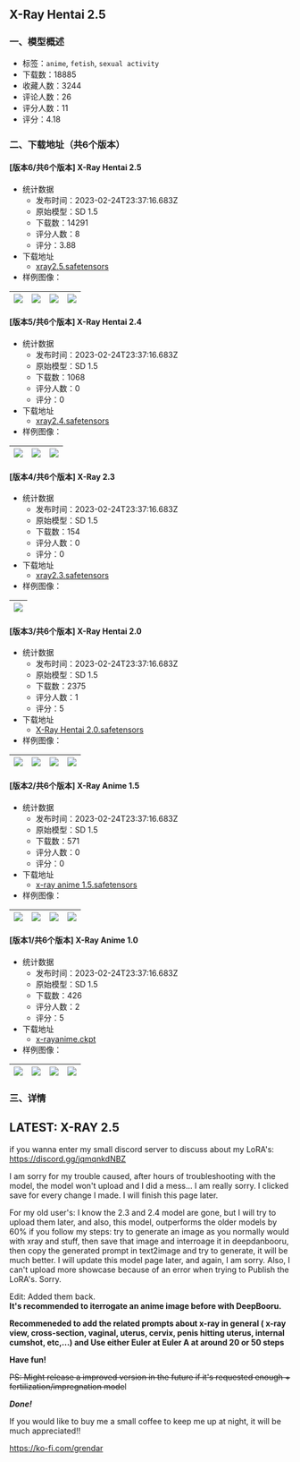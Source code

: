 ## X-Ray Hentai 2.5
### 一、模型概述

- 标签：`anime`, `fetish`, `sexual activity`
- 下载数：18885
- 收藏人数：3244
- 评论人数：26
- 评分人数：11
- 评分：4.18

### 二、下载地址（共6个版本）

#### [版本6/共6个版本] X-Ray Hentai 2.5

- 统计数据
  - 发布时间：2023-02-24T23:37:16.683Z
  - 原始模型：SD 1.5
  - 下载数：14291
  - 评分人数：8
  - 评分：3.88
- 下载地址
  - [xray2.5.safetensors](https://civitai.com/api/download/models/14628)
- 样例图像：

| <img src="https://image.civitai.com/xG1nkqKTMzGDvpLrqFT7WA/ec6fc61d-8efb-4bdd-8bcf-b6d12aa59300/width=450/143047.jpeg" /> | <img src="https://image.civitai.com/xG1nkqKTMzGDvpLrqFT7WA/4a1c6ba9-7fc0-443a-5c59-9fe112059100/width=450/143037.jpeg" /> | <img src="https://image.civitai.com/xG1nkqKTMzGDvpLrqFT7WA/05938f6e-708d-4929-b67f-5c3ceb32d600/width=450/143036.jpeg" /> | <img src="https://image.civitai.com/xG1nkqKTMzGDvpLrqFT7WA/de60669d-06bc-4edf-8b8e-d8aef89d9900/width=450/143035.jpeg" /> |
| ---- | ---- | ---- | ---- |

#### [版本5/共6个版本] X-Ray Hentai 2.4 

- 统计数据
  - 发布时间：2023-02-24T23:37:16.683Z
  - 原始模型：SD 1.5
  - 下载数：1068
  - 评分人数：0
  - 评分：0
- 下载地址
  - [xray2.4.safetensors](https://civitai.com/api/download/models/14036)
- 样例图像：

| <img src="https://image.civitai.com/xG1nkqKTMzGDvpLrqFT7WA/12850e7c-0571-4fe3-224f-262769331400/width=450/143045.jpeg" /> | <img src="https://image.civitai.com/xG1nkqKTMzGDvpLrqFT7WA/9b46ad17-dbe1-49d5-f632-ba2510e70e00/width=450/143044.jpeg" /> | <img src="https://image.civitai.com/xG1nkqKTMzGDvpLrqFT7WA/44bd348c-0e05-40a0-a930-bd95c0a08400/width=450/143043.jpeg" /> |
| ---- | ---- | ---- |

#### [版本4/共6个版本] X-Ray 2.3

- 统计数据
  - 发布时间：2023-02-24T23:37:16.683Z
  - 原始模型：SD 1.5
  - 下载数：154
  - 评分人数：0
  - 评分：0
- 下载地址
  - [xray2.3.safetensors](https://civitai.com/api/download/models/14626)
- 样例图像：

| <img src="https://image.civitai.com/xG1nkqKTMzGDvpLrqFT7WA/3e38431c-d66b-4466-000e-a4e2c01dca00/width=450/143010.jpeg" /> |
| ---- |

#### [版本3/共6个版本] X-Ray Hentai 2.0

- 统计数据
  - 发布时间：2023-02-24T23:37:16.683Z
  - 原始模型：SD 1.5
  - 下载数：2375
  - 评分人数：1
  - 评分：5
- 下载地址
  - [X-Ray Hentai 2.0.safetensors](https://civitai.com/api/download/models/5052)
- 样例图像：

| <img src="https://image.civitai.com/xG1nkqKTMzGDvpLrqFT7WA/c9b74f4f-2319-498c-1e8c-460a8c41d500/width=450/37193.jpeg" /> | <img src="https://image.civitai.com/xG1nkqKTMzGDvpLrqFT7WA/66e7c9ba-9b85-4ec8-bc31-c2c1b9cfa300/width=450/37192.jpeg" /> | <img src="https://image.civitai.com/xG1nkqKTMzGDvpLrqFT7WA/162c9504-83bb-4989-278d-461343a85b00/width=450/37131.jpeg" /> | <img src="https://image.civitai.com/xG1nkqKTMzGDvpLrqFT7WA/056eda13-6757-45ac-342d-b61cae394800/width=450/37132.jpeg" /> |
| ---- | ---- | ---- | ---- |

#### [版本2/共6个版本] X-Ray Anime 1.5

- 统计数据
  - 发布时间：2023-02-24T23:37:16.683Z
  - 原始模型：SD 1.5
  - 下载数：571
  - 评分人数：0
  - 评分：0
- 下载地址
  - [x-ray anime 1.5.safetensors](https://civitai.com/api/download/models/4582)
- 样例图像：

| <img src="https://image.civitai.com/xG1nkqKTMzGDvpLrqFT7WA/f9958446-4313-4d30-66a5-122f9bfefc00/width=450/31599.jpeg" /> | <img src="https://image.civitai.com/xG1nkqKTMzGDvpLrqFT7WA/0f8a9cce-2d55-4344-9db3-3bdae695dc00/width=450/31600.jpeg" /> | <img src="https://image.civitai.com/xG1nkqKTMzGDvpLrqFT7WA/df1a14b7-8f5a-4ba7-22bf-15c4cc6d0100/width=450/31598.jpeg" /> | <img src="https://image.civitai.com/xG1nkqKTMzGDvpLrqFT7WA/39a16417-a398-44f2-8a05-9c143924c600/width=450/31597.jpeg" /> |
| ---- | ---- | ---- | ---- |

#### [版本1/共6个版本] X-Ray Anime 1.0

- 统计数据
  - 发布时间：2023-02-24T23:37:16.683Z
  - 原始模型：SD 1.5
  - 下载数：426
  - 评分人数：2
  - 评分：5
- 下载地址
  - [x-rayanime.ckpt](https://civitai.com/api/download/models/4382)
- 样例图像：

| <img src="https://image.civitai.com/xG1nkqKTMzGDvpLrqFT7WA/f7bc0545-8280-4a9d-f308-7f4f99343100/width=450/29489.jpeg" /> | <img src="https://image.civitai.com/xG1nkqKTMzGDvpLrqFT7WA/d434df9c-fb03-4f29-2aaf-2aab2787f600/width=450/29493.jpeg" /> | <img src="https://image.civitai.com/xG1nkqKTMzGDvpLrqFT7WA/822c4cb3-469e-4c99-988b-d042a8fd0200/width=450/29492.jpeg" /> | <img src="https://image.civitai.com/xG1nkqKTMzGDvpLrqFT7WA/b0c6a736-3b33-4e3f-e0d3-5e48c8c19400/width=450/29491.jpeg" /> |
| ---- | ---- | ---- | ---- |


### 三、详情
<h2>LATEST: X-RAY 2.5</h2><p>if you wanna enter my small discord server to discuss about my LoRA's: <a target="_blank" rel="ugc" href="https://discord.gg/jqmqnkdNBZ">https://discord.gg/jqmqnkdNBZ</a></p><p>I am sorry for my trouble caused, after hours of troubleshooting with the model, the model won't upload and I did a mess... I am really sorry. I clicked save for every change I made. I will finish this page later.</p><p>For my old user's: I know the 2.3 and 2.4 model are gone, but I will try to upload them later, and also, this model, outperforms the older models by 60% if you follow my steps: try to generate an image as you normally would with xray and stuff, then save that image and interroage it in deepdanbooru, then copy the generated prompt in text2image and try to generate, it will be much better. I will update this model page later, and again, I am sorry. Also, I can't upload more showcase because of an error when trying to Publish the LoRA's. Sorry.</p><p>Edit: Added them back. <br /><strong>It's recommended to iterrogate an anime image before with DeepBooru.</strong></p><p><strong>Recommeneded to add the related prompts about x-ray in general ( x-ray view, cross-section, vaginal, uterus, cervix, penis hitting uterus, internal cumshot, etc,...) and Use either Euler at Euler A at around 20 or 50 steps</strong></p><p><strong>Have fun!</strong></p><p><s>PS: Might release a improved version in the future if it's requested enough + fertilization/impregnation mode</s>l</p><p><strong><em>Done!</em></strong></p><p>If you would like to buy me a small coffee to keep me up at night, it will be much appreciated!!</p><p><a target="_blank" rel="ugc" href="https://ko-fi.com/grendar">https://ko-fi.com/grendar</a></p>